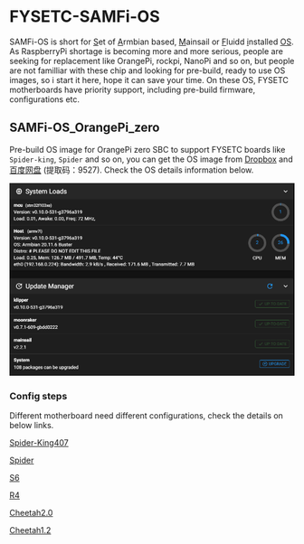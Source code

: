 # FYSETC-SAMFi-OS

SAMFi-OS is short for <u>S</u>et of <u>A</u>rmbian based, <u>M</u>ainsail or <u>F</u>luidd <u>i</u>nstalled <u>OS</u>. As RaspberryPi shortage is becoming more and more serious, people are seeking for replacement like OrangePi, rockpi, NanoPi and so on, but people are not familliar with these chip and looking for pre-build, ready to use OS images, so i start it here, hope it can save your time. On these OS, FYSETC motherboards have priority support, including pre-build firmware, configurations etc. 

## SAMFi-OS_OrangePi_zero

Pre-build OS image for OrangePi zero SBC to support FYSETC boards like `Spider-king`,  `Spider` and so on, you can get the OS image from [Dropbox](https://www.dropbox.com/s/cgaerxf204f5yd2/SAMFi-OrangePi_zero_v0.1.zip?dl=0) and [百度网盘](https://pan.baidu.com/s/10vyrFhstBCCx55J_1MckKQ) 
(提取码：9527). Check the OS details information below.

![](versions.png)

### Config steps

Different motherboard need different configurations, check the details on below links.

[Spider-King407](https://github.com/FYSETC/FYSETC-SPIDER-KING/tree/main/OS)

[Spider](https://github.com/FYSETC/FYSETC-SPIDER/tree/main/OS)

[S6](https://github.com/FYSETC/FYSETC-S6/tree/main/OS)

[R4](https://github.com/FYSETC/FYSETC-R4/tree/main/OS)

[Cheetah2.0](https://github.com/FYSETC/FYSETC-Cheetah-v2/tree/main/OS)

[Cheetah1.2](https://github.com/FYSETC/FYSETC-Cheetah/tree/master/OS)

